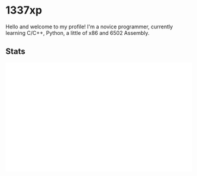 # 1337xp
Hello and welcome to my profile! I'm a novice programmer, currently learning C/C++, Python, a little of x86 and 6502 Assembly.



## Stats
![languages](https://raw.githubusercontent.com/1337xp/template1/609fdf642c983679707148391ed033b1740f477c/generated/languages.svg)


<!--
**1337xp/1337xp** is a ✨ _special_ ✨ repository because its `README.md` (this file) appears on your GitHub profile.


-->
